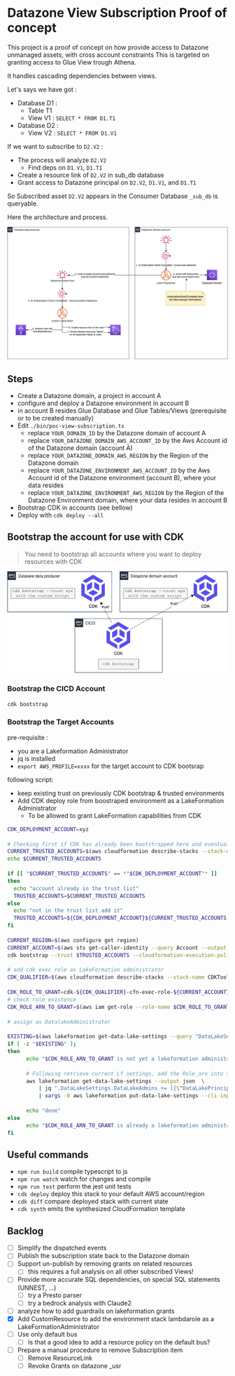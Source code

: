 # Datazone View Subscription Proof of concept

This project is a proof of concept on how provide access to Datazone unmanaged assets, with cross account constraints
This is targeted on granting access to Glue View trough Athena.

It handles cascading dependencies between views.

Let's says we have got :
* Database D1 :
  * Table T1
  * View V1 : `SELECT * FROM D1.T1`
* Database D2 :
  * View V2 : `SELECT * FROM D1.V1`

If we want to subscribe to `D2.V2` :
* The process will analyze `D2.V2`
  * Find deps on `D1.V1`, `D1.T1`
* Create a resource link of `D2.V2` in sub_db database
* Grant access to Datazone principal on `D2.V2`, `D1.V1`, and `D1.T1`

So Subscribed asset `D2.V2` appears in the Consumer Database `_sub_db` is queryable.

Here the architecture and process.

![](doc/datazone.drawio.png)

## Steps

- Create a Datazone domain, a project in account A
- configure and deploy a Datazone environment in account B
- in account B resides Glue Database and Glue Tables/Views (prerequisite or to be created manually)
- Edit `./bin/poc-view-subscription.ts`
  - replace `YOUR_DOMAIN_ID` by the Datazone domain of account A
  - replace `YOUR_DATAZONE_DOMAIN_AWS_ACCOUNT_ID` by the Aws Account id of the Datazone domain (account A)
  - replace `YOUR_DATAZONE_DOMAIN_AWS_REGION` by the Region of the Datazone domain
  - replace `YOUR_DATAZONE_ENVIRONMENT_AWS_ACCOUNT_ID` by the Aws Account id of the Datazone environment (account B), where your data resides
  - replace `YOUR_DATAZONE_ENVIRONMENT_AWS_REGION` by the Region of the Datazone Environment domain, where your data resides in account B
- Bootstrap CDK in accounts (see bellow)
- Deploy with `cdk deploy --all`


## Bootstrap the account for use with CDK

> You need to bootstrap all accounts where you want to deploy resources  with CDK

![](doc/cdk.drawio.png)

### Bootstrap the CICD Account

```bash
cdk bootstrap
```

### Bootstrap the Target Accounts

pre-requisite :
* you are a Lakeformation Administrator
* jq is installed
* `export AWS_PROFILE=xxxx` for the target account to CDK bootsrap

following script:
* keep existing trust on previously CDK bootstrap & trusted environments
* Add CDK deploy role from boostraped environment as a LakeFormation Administrator
  * To be allowed to grant LakeFormation capabilities from CDK

```bash
CDK_DEPLOYMENT_ACCOUNT=xyz

# Checking first if CDK has already been bootstrapped here and eventually add the deploy account in the trust
CURRENT_TRUSTED_ACCOUNTS=$(aws cloudformation describe-stacks --stack-name CDKToolkit --query 'Stacks[0].Parameters[?ParameterKey==`TrustedAccounts`].ParameterValue' --output text)
echo $CURRENT_TRUSTED_ACCOUNTS

if [[ "$CURRENT_TRUSTED_ACCOUNTS" == *"$CDK_DEPLOYMENT_ACCOUNT"* ]]
then
  echo "account already in the trust list"
  TRUSTED_ACCOUNTS=$CURRENT_TRUSTED_ACCOUNTS
else
  echo "not in the trust list add it"
  TRUSTED_ACCOUNTS=${CDK_DEPLOYMENT_ACCOUNT}${CURRENT_TRUSTED_ACCOUNTS:+,$CURRENT_TRUSTED_ACCOUNTS}
fi

CURRENT_REGION=$(aws configure get region)
CURRENT_ACCOUNT=$(aws sts get-caller-identity --query Account --output text)
cdk bootstrap --trust $TRUSTED_ACCOUNTS --cloudformation-execution-policies arn:aws:iam::aws:policy/AdministratorAccess aws://${CURRENT_ACCOUNT}/${CURRENT_REGION}

# add cdk exec role as LakeFormation administrator
CDK_QUALIFIER=$(aws cloudformation describe-stacks --stack-name CDKToolkit --query 'Stacks[0].Parameters[?ParameterKey==`Qualifier`].ParameterValue' --output text)

CDK_ROLE_TO_GRANT=cdk-${CDK_QUALIFIER}-cfn-exec-role-${CURRENT_ACCOUNT}-${CURRENT_REGION}
# check role existence 
CDK_ROLE_ARN_TO_GRANT=$(aws iam get-role --role-name $CDK_ROLE_TO_GRANT --query 'Role.Arn' --output text)

# assign as DatalakeAdministrator

EXISTING=$(aws lakeformation get-data-lake-settings --query "DataLakeSettings.DataLakeAdmins[?DataLakePrincipalIdentifier=='"$CDK_ROLE_ARN_TO_GRANT"'].DataLakePrincipalIdentifier" --output text)
if [ -z "$EXISTING" ];
then
      echo "$CDK_ROLE_ARN_TO_GRANT is not yet a lakeformation administrator, let's assign it."
      
      # Following retrieve current Lf settings, add the Role_arn into the array of DataLakeAdmins, then push it to Lf
      aws lakeformation get-data-lake-settings --output json  \
          | jq ".DataLakeSettings.DataLakeAdmins += [{\"DataLakePrincipalIdentifier\": \""$CDK_ROLE_ARN_TO_GRANT"\" }]" \
          | xargs -0 aws lakeformation put-data-lake-settings --cli-input-json
          
      echo "done"
else
      echo "$CDK_ROLE_ARN_TO_GRANT is already a lakeformation administrator, do nothing."
fi
```

## Useful commands

* `npm run build`   compile typescript to js
* `npm run watch`   watch for changes and compile
* `npm run test`    perform the jest unit tests
* `cdk deploy`      deploy this stack to your default AWS account/region
* `cdk diff`        compare deployed stack with current state
* `cdk synth`       emits the synthesized CloudFormation template

## Backlog

- [ ] Simplify the dispatched events
- [ ] Publish the subscription state back to the Datazone domain
- [ ] Support un-publish by removing grants on related resources
  - [ ] this requires a full analysis on all other subscribed Views!
- [ ] Provide more accurate SQL dependencies, on special SQL statements (UNNEST, ...)
  - [ ] try a Presto parser
  - [ ] try a bedrock analysis with Claude2
- [ ] analyze how to add guardrails on lakeformation grants
- [x] Add CustomResource to add the environment stack lambdarole as a LakeFormationAdministrator
- [ ] Use only default bus
  - [ ] Is that a good idea to add a resource policy on the default bus?
- [ ] Prepare a manual procedure to remove Subscription item
  - [ ] Remove ResourceLink
  - [ ] Revoke Grants on datazone _usr